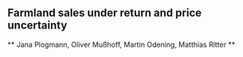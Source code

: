 ## Farmland sales under return and price uncertainty

** Jana Plogmann, Oliver Mußhoff, Martin Odening, Matthias Ritter **
